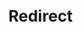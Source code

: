 ﻿---
layout: src/layouts/Redirect.astro
title: Redirect
redirect: /docs/infrastructure/workers/dynamic-worker-pools/ubuntu-1804-end-of-life
pubDate:  2023-01-01
navSearch: false
navSitemap: false
navMenu: false
---
